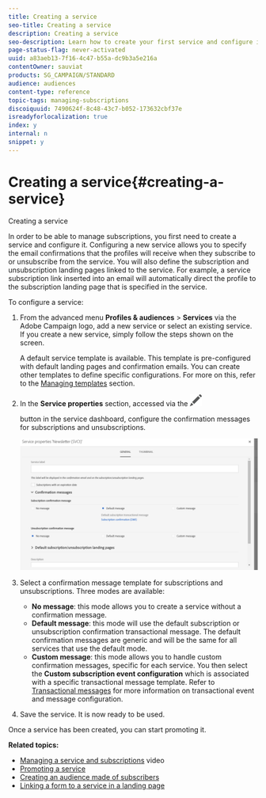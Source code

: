 ```yaml
---
title: Creating a service
seo-title: Creating a service
description: Creating a service
seo-description: Learn how to create your first service and configure it to send email confirmations to your subscribers.
page-status-flag: never-activated
uuid: a83aeb13-7f16-4c47-b55a-dc9b3a5e216a
contentOwner: sauviat
products: SG_CAMPAIGN/STANDARD
audience: audiences
content-type: reference
topic-tags: managing-subscriptions
discoiquuid: 7490624f-8c48-43c7-b052-173632cbf37e
isreadyforlocalization: true
index: y
internal: n
snippet: y
---
```


# Creating a service{#creating-a-service}

Creating a service

In order to be able to manage subscriptions, you first need to create a service and configure it. Configuring a new service allows you to specify the email confirmations that the profiles will receive when they subscribe to or unsubscribe from the service. You will also define the subscription and unsubscription landing pages linked to the service. For example, a service subscription link inserted into an email will automatically direct the profile to the subscription landing page that is specified in the service.

To configure a service:

1. From the advanced menu **Profiles & audiences** > **Services** via the Adobe Campaign logo, add a new service or select an existing service. If you create a new service, simply follow the steps shown on the screen.

   A default service template is available. This template is pre-configured with default landing pages and confirmation emails. You can create other templates to define specific configurations. For more on this, refer to the [Managing templates](../../start/using/about-templates.md) section.

1. In the **Service properties** section, accessed via the  ![](assets/edit_darkgrey-24px.png)

   button in the service dashboard, configure the confirmation messages for subscriptions and unsubscriptions.

   ![](assets/lp_service_parameters.png)

1. Select a confirmation message template for subscriptions and unsubscriptions. Three modes are available:

    * **No message**: this mode allows you to create a service without a confirmation message.
    * **Default message**: this mode will use the default subscription or unsubscription confirmation transactional message. The default confirmation messages are generic and will be the same for all services that use the default mode.
    * **Custom message**: this mode allows you to handle custom confirmation messages, specific for each service. You then select the **Custom subscription event configuration** which is associated with a specific transactional message template. Refer to [Transactional messages](../../channels/using/about-transactional-messaging.md) for more information on transactional event and message configuration.

1. Save the service. It is now ready to be used.

Once a service has been created, you can start promoting it.

**Related topics:**

* [Managing a service and subscriptions](https://docs.campaign.adobe.com/doc/standard/en/Videos/service_creation.mp4) video
* [Promoting a service](../../audiences/using/promoting-a-service.md)
* [Creating an audience made of subscribers](../../audiences/using/creating-audiences.md#creating-list-audiences)
* [Linking a form to a service in a landing page](../../channels/using/designing-a-landing-page.md#linking-a-form-to-a-service)

